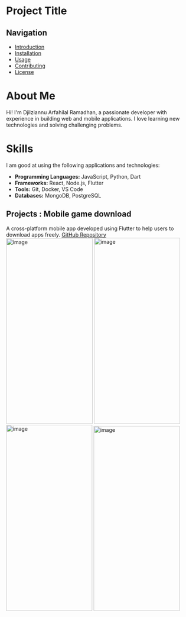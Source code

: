 # Project Title

## Navigation
- [Introduction](#introduction)
- [Installation](#installation)
- [Usage](#usage)
- [Contributing](#contributing)
- [License](#license)

# About Me

Hi! I'm Djilziannu Arfahilal Ramadhan, a passionate developer with experience in building web and mobile applications. I love learning new technologies and solving challenging problems.

# Skills

I am good at using the following applications and technologies:

- **Programming Languages:** JavaScript, Python, Dart
- **Frameworks:** React, Node.js, Flutter
- **Tools:** Git, Docker, VS Code
- **Databases:** MongoDB, PostgreSQL

## Projects : Mobile game download
A cross-platform mobile app developed using Flutter to help users to download apps freely.
[GitHub Repository](https://github.com/enderSVTR/anotherbasic-save)
<img width="234" height="502" alt="image" src="https://github.com/user-attachments/assets/a3a89efc-129d-4cf9-af9f-5eb35a6d4c41" />
<img width="233" height="503" alt="image" src="https://github.com/user-attachments/assets/d5f67b61-6f6c-42ad-82c6-abf779552c55" />
<img width="233" height="503" alt="image" src="https://github.com/user-attachments/assets/73ab8d37-2360-4268-8e7f-3c7263579775" />
<img width="233" height="500" alt="image" src="https://github.com/user-attachments/assets/0b78d540-7820-478b-a769-c781bba41cbb" />
